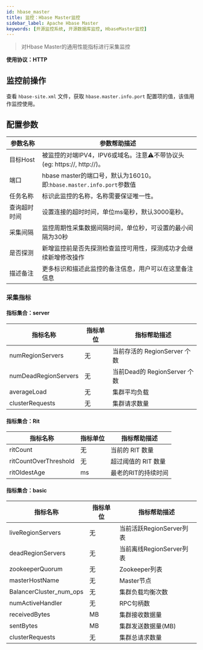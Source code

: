 ```yaml
---
id: hbase_master  
title: 监控：Hbase Master监控    
sidebar_label: Apache Hbase Master
keywords: [开源监控系统, 开源数据库监控, HbaseMaster监控]
---
```

> 对Hbase Master的通用性能指标进行采集监控

**使用协议：HTTP**

## 监控前操作

查看 `hbase-site.xml` 文件，获取 `hbase.master.info.port` 配置项的值，该值用作监控使用。

## 配置参数


| 参数名称     | 参数帮助描述                                                         |
| ------------ | -------------------------------------------------------------------- |
| 目标Host     | 被监控的对端IPV4，IPV6或域名。注意⚠️不带协议头(eg: https://, http://)。 |
| 端口         | hbase master的端口号，默认为16010。即:`hbase.master.info.port`参数值 |
| 任务名称     | 标识此监控的名称，名称需要保证唯一性。                               |
| 查询超时时间 | 设置连接的超时时间，单位ms毫秒，默认3000毫秒。                       |
| 采集间隔     | 监控周期性采集数据间隔时间，单位秒，可设置的最小间隔为30秒                |
| 是否探测     | 新增监控前是否先探测检查监控可用性，探测成功才会继续新增修改操作          |
| 描述备注     | 更多标识和描述此监控的备注信息，用户可以在这里备注信息                    |

### 采集指标

#### 指标集合：server


| 指标名称             | 指标单位 | 指标帮助描述                 |
| -------------------- |----| ---------------------------- |
| numRegionServers     | 无  | 当前存活的 RegionServer 个数 |
| numDeadRegionServers | 无   | 当前Dead的 RegionServer 个数 |
| averageLoad          | 无  | 集群平均负载                 |
| clusterRequests      | 无   | 集群请求数量                 |

#### 指标集合：Rit


| 指标名称              | 指标单位 | 指标帮助描述        |
| --------------------- | ------ | ------------------- |
| ritCount              | 无      | 当前的 RIT 数量     |
| ritCountOverThreshold | 无      | 超过阈值的 RIT 数量 |
| ritOldestAge          | ms     | 最老的RIT的持续时间 |

#### 指标集合：basic


| 指标名称                | 指标单位 | 指标帮助描述             |
| ----------------------- | ----- | ------------------------ |
| liveRegionServers       | 无    | 当前活跃RegionServer列表 |
| deadRegionServers       | 无    | 当前离线RegionServer列表 |
| zookeeperQuorum         | 无    | Zookeeper列表            |
| masterHostName          | 无    | Master节点               |
| BalancerCluster_num_ops | 无     | 集群负载均衡次数         |
| numActiveHandler        | 无     | RPC句柄数                |
| receivedBytes           | MB    | 集群接收数据量           |
| sentBytes               | MB    | 集群发送数据量(MB)       |
| clusterRequests         | 无     | 集群总请求数量           |
